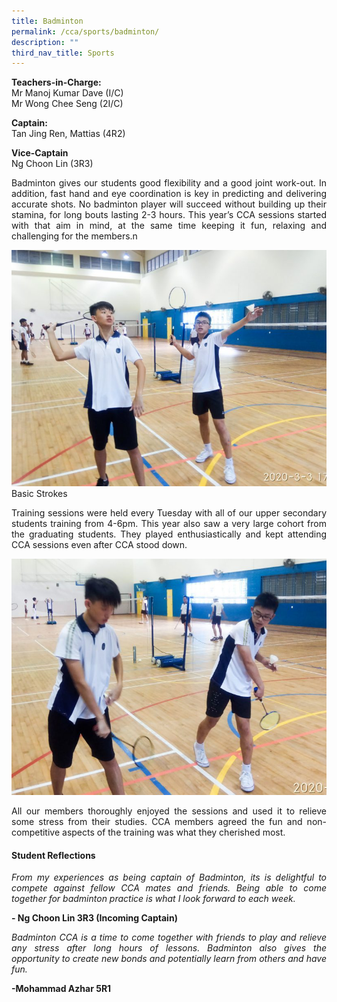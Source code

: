 ```yaml
---
title: Badminton
permalink: /cca/sports/badminton/
description: ""
third_nav_title: Sports
---
```

**Teachers-in-Charge:** <br>
Mr Manoj Kumar Dave (I/C) <br>
Mr Wong Chee Seng (2I/C)

**Captain:** <br>
 Tan Jing Ren, Mattias (4R2)

**Vice-Captain**<br>
Ng Choon Lin (3R3) 

<p style="text-align:justify">
Badminton gives our students good flexibility and a good joint work-out. In addition, fast hand and eye coordination is key in predicting and delivering accurate shots. No badminton player will succeed without building up their stamina, for long bouts lasting 2-3 hours. This year’s CCA sessions started with that aim in mind, at the same time keeping it fun, relaxing and challenging for the members.n</p>

![Basic Strokes](/images/Cca/cca-badmin-i-Basic-stroke-768x576.jpg)
Basic Strokes
<p style="text-align:justify">
Training sessions were held every Tuesday with all of our upper secondary students training from 4-6pm. This year also saw a very large cohort from the graduating students. They played enthusiastically and kept attending CCA sessions even after CCA stood down. </p>

![Hand-eye coordination](/images/Cca/cca-badmin-i-Hand-eye-coordination-768x576.jpg)

<p style="text-align:justify">
All our members thoroughly enjoyed the sessions and used it to relieve some stress from their studies. CCA members agreed the fun and non-competitive aspects of the training was what they cherished most.</p>

#### Student Reflections
<p style="text-align:justify; font-style:italic">
From my experiences as being captain of Badminton, its is delightful to compete against fellow CCA mates and friends. Being able to come together for badminton practice is what I look forward to each week. </p>

**- Ng Choon Lin 3R3 (Incoming Captain)**

<p style="text-align:justify; font-style:italic">Badminton CCA is a time to come together with friends to play and relieve any stress after long hours of lessons. Badminton also gives the opportunity to create new bonds and potentially learn from others and have fun. </p>

**-Mohammad Azhar 5R1**